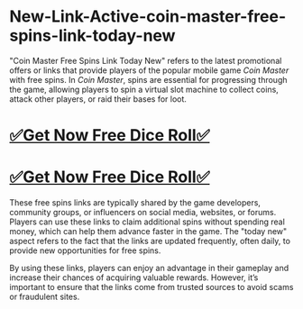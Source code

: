 # New-Link-Active-coin-master-free-spins-link-today-new
"Coin Master Free Spins Link Today New" refers to the latest promotional offers or links that provide players of the popular mobile game *Coin Master* with free spins. In *Coin Master*, spins are essential for progressing through the game, allowing players to spin a virtual slot machine to collect coins, attack other players, or raid their bases for loot. 

# [✅Get Now Free Dice Roll✅](https://amazonbuy.xyz/c/coinmastrrrrr)

# [✅Get Now Free Dice Roll✅](https://amazonbuy.xyz/c/coinmastrrrrr)

These free spins links are typically shared by the game developers, community groups, or influencers on social media, websites, or forums. Players can use these links to claim additional spins without spending real money, which can help them advance faster in the game. The "today new" aspect refers to the fact that the links are updated frequently, often daily, to provide new opportunities for free spins. 

By using these links, players can enjoy an advantage in their gameplay and increase their chances of acquiring valuable rewards. However, it’s important to ensure that the links come from trusted sources to avoid scams or fraudulent sites.
